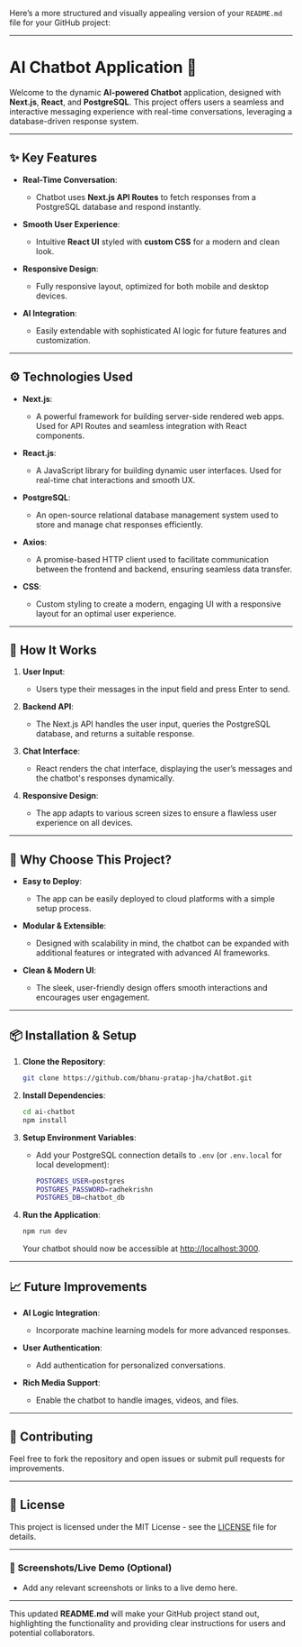 Here’s a more structured and visually appealing version of your `README.md` file for your GitHub project:

---

# AI Chatbot Application 🚀

Welcome to the dynamic **AI-powered Chatbot** application, designed with **Next.js**, **React**, and **PostgreSQL**. This project offers users a seamless and interactive messaging experience with real-time conversations, leveraging a database-driven response system.

---

## ✨ **Key Features**

- **Real-Time Conversation**: 
  - Chatbot uses **Next.js API Routes** to fetch responses from a PostgreSQL database and respond instantly.
  
- **Smooth User Experience**: 
  - Intuitive **React UI** styled with **custom CSS** for a modern and clean look.

- **Responsive Design**: 
  - Fully responsive layout, optimized for both mobile and desktop devices.

- **AI Integration**: 
  - Easily extendable with sophisticated AI logic for future features and customization.

---

## ⚙️ **Technologies Used**

- **Next.js**: 
  - A powerful framework for building server-side rendered web apps. Used for API Routes and seamless integration with React components.

- **React.js**: 
  - A JavaScript library for building dynamic user interfaces. Used for real-time chat interactions and smooth UX.

- **PostgreSQL**: 
  - An open-source relational database management system used to store and manage chat responses efficiently.

- **Axios**: 
  - A promise-based HTTP client used to facilitate communication between the frontend and backend, ensuring seamless data transfer.

- **CSS**: 
  - Custom styling to create a modern, engaging UI with a responsive layout for an optimal user experience.

---

## 🔧 **How It Works**

1. **User Input**: 
   - Users type their messages in the input field and press Enter to send.

2. **Backend API**: 
   - The Next.js API handles the user input, queries the PostgreSQL database, and returns a suitable response.

3. **Chat Interface**: 
   - React renders the chat interface, displaying the user’s messages and the chatbot's responses dynamically.

4. **Responsive Design**: 
   - The app adapts to various screen sizes to ensure a flawless user experience on all devices.

---

## 🚀 **Why Choose This Project?**

- **Easy to Deploy**: 
  - The app can be easily deployed to cloud platforms with a simple setup process.

- **Modular & Extensible**: 
  - Designed with scalability in mind, the chatbot can be expanded with additional features or integrated with advanced AI frameworks.

- **Clean & Modern UI**: 
  - The sleek, user-friendly design offers smooth interactions and encourages user engagement.

---

## 📦 **Installation & Setup**

1. **Clone the Repository**:
   ```bash
   git clone https://github.com/bhanu-pratap-jha/chatBot.git
   ```

2. **Install Dependencies**:
   ```bash
   cd ai-chatbot
   npm install
   ```

3. **Setup Environment Variables**:
   - Add your PostgreSQL connection details to `.env` (or `.env.local` for local development):
     ```bash
     POSTGRES_USER=postgres
     POSTGRES_PASSWORD=radhekrishn
     POSTGRES_DB=chatbot_db
     ```

4. **Run the Application**:
   ```bash
   npm run dev
   ```
   Your chatbot should now be accessible at [http://localhost:3000](http://localhost:3000).

---

## 📈 **Future Improvements**

- **AI Logic Integration**: 
  - Incorporate machine learning models for more advanced responses.

- **User Authentication**: 
  - Add authentication for personalized conversations.

- **Rich Media Support**: 
  - Enable the chatbot to handle images, videos, and files.

---

## 💬 **Contributing**

Feel free to fork the repository and open issues or submit pull requests for improvements.

---

## 📜 **License**

This project is licensed under the MIT License - see the [LICENSE](LICENSE) file for details.

---

### 🎨 **Screenshots/Live Demo** (Optional)

- Add any relevant screenshots or links to a live demo here.

---

This updated **README.md** will make your GitHub project stand out, highlighting the functionality and providing clear instructions for users and potential collaborators.
